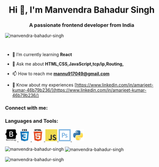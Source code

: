 
<h1 align="center">Hi 👋, I'm Manvendra Bahadur Singh</h1>
<h3 align="center">A passionate frontend developer from India</h3>

<p align="left"> <img src="https://komarev.com/ghpvc/?username=manvendra-bahadur-singh&label=Profile%20views&color=0e75b6&style=flat" alt="manvendra-bahadur-singh" /> </p>

<p align="left"> <a href="https://twitter.com/" target="blank"><img src="https://img.shields.io/twitter/follow/?logo=twitter&style=for-the-badge" alt="" /></a> </p>

- 🌱 I’m currently learning **React**

- 💬 Ask me about **HTML,CSS,JavaScript,tcp/ip,Routing,**

- 📫 How to reach me **mannu917049@gmail.com**

- 📄 Know about my experiences [https://www.linkedin.com/in/amarjeet-kumar-46b79b236/](https://www.linkedin.com/in/amarjeet-kumar-46b79b236/)

<h3 align="left">Connect with me:</h3>
<p align="left">
</p>

<h3 align="left">Languages and Tools:</h3>
<p align="left"> <a href="https://getbootstrap.com" target="_blank" rel="noreferrer"> <img src="https://raw.githubusercontent.com/devicons/devicon/master/icons/bootstrap/bootstrap-plain-wordmark.svg" alt="bootstrap" width="40" height="40"/> </a> <a href="https://www.w3schools.com/css/" target="_blank" rel="noreferrer"> <img src="https://raw.githubusercontent.com/devicons/devicon/master/icons/css3/css3-original-wordmark.svg" alt="css3" width="40" height="40"/> </a> <a href="https://www.w3.org/html/" target="_blank" rel="noreferrer"> <img src="https://raw.githubusercontent.com/devicons/devicon/master/icons/html5/html5-original-wordmark.svg" alt="html5" width="40" height="40"/> </a> <a href="https://developer.mozilla.org/en-US/docs/Web/JavaScript" target="_blank" rel="noreferrer"> <img src="https://raw.githubusercontent.com/devicons/devicon/master/icons/javascript/javascript-original.svg" alt="javascript" width="40" height="40"/> </a> <a href="https://www.photoshop.com/en" target="_blank" rel="noreferrer"> <img src="https://raw.githubusercontent.com/devicons/devicon/master/icons/photoshop/photoshop-line.svg" alt="photoshop" width="40" height="40"/> </a> <a href="https://www.python.org" target="_blank" rel="noreferrer"> <img src="https://raw.githubusercontent.com/devicons/devicon/master/icons/python/python-original.svg" alt="python" width="40" height="40"/> </a> </p>

<p><img align="left" src="https://github-readme-stats.vercel.app/api/top-langs?username=manvendra-bahadur-singh&show_icons=true&locale=en&layout=compact" alt="manvendra-bahadur-singh" /></p>

<p>&nbsp;<img align="center" src="https://github-readme-stats.vercel.app/api?username=manvendra-bahadur-singh&show_icons=true&locale=en" alt="manvendra-bahadur-singh" /></p>

<p><img align="center" src="https://github-readme-streak-stats.herokuapp.com/?user=manvendra-bahadur-singh&" alt="manvendra-bahadur-singh" /></p>


